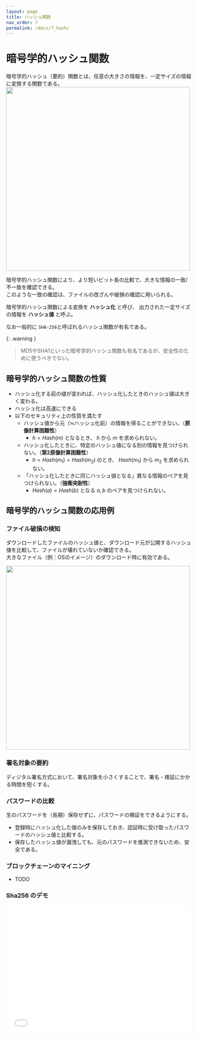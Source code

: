 ```yaml
---
layout: page
title: ハッシュ関数
nav_order: 7
permalink: /docs/7_hash/
---
```


<script>
    MathJax = {
      tex: {
        inlineMath: [['$','$'], ['\\(','\\)']],
        processEscapes: true,
        tags: "ams",
        autoload: {
          color: [],
          colorV2: ['color']
        },
        packages: {'[+]': ['noerrors']}
      },
      chtml: {
        matchFontHeight: false,
        displayAlign: "left",
        displayIndent: "2em"
      },
      options: {
        renderActions: {
          /* add a new named action to render <script type="math/tex"> */
          find_script_mathtex: [10, function (doc) {
            for (const node of document.querySelectorAll('script[type^="math/tex"]')) {
              const display = !!node.type.match(/; *mode=display/);
              const math = new doc.options.MathItem(node.textContent, doc.inputJax[0], display);
              const text = document.createTextNode('');
              node.parentNode.replaceChild(text, node);
              math.start = {node: text, delim: '', n: 0};
              math.end = {node: text, delim: '', n: 0};
              doc.math.push(math);
            }
          }, '']
        }
      },
      loader: {
        load: ['[tex]/noerrors']
      }
    };
</script>
<script async src="https://cdn.jsdelivr.net/npm/mathjax@3/es5/tex-chtml.js" id="MathJax-script"></script>



# 暗号学的ハッシュ関数

暗号学的ハッシュ（要約）関数とは、任意の大きさの情報を、一定サイズの情報に変換する関数である。  
<img src="../../img/hash.png" height="500px" />

暗号学的ハッシュ関数により、より短いビット長の比較で、大きな情報の一致/不一致を確認できる。  
このような一致の確認は、ファイルの改ざんや破損の確認に用いられる。

暗号学的ハッシュ関数による変換を **ハッシュ化** と呼び、
出力された一定サイズの情報を **ハッシュ値** と呼ぶ。

なお一般的に `SHA-256`と呼ばれるハッシュ関数が有名である。
  
{: .warning }
> MD5やSHA1といった暗号学的ハッシュ関数も有名であるが、安全性のために使うべきでない。

## 暗号学的ハッシュ関数の性質

- ハッシュ化する前の値が変われば、ハッシュ化したときのハッシュ値は大きく変わる。
- ハッシュ化は高速にできる
- 以下のセキュリティ上の性質を満たす
    - ハッシュ値から元（≒ハッシュ化前）の情報を得ることができない。（**原像計算困難性**）
      - $h = Hash(m)$ となるとき、 $h$ から $m$ を求められない。
    - ハッシュ化したときに、特定のハッシュ値になる別の情報を見つけられない。（**第2原像計算困難性**）
      - $h = Hash(m_1) = Hash(m_2)$ のとき、 $Hash(m_1)$ から $m_2$ を求められない。
    - 「ハッシュ化したときに同じハッシュ値となる」異なる情報のペアを見つけられない。（**強衝突耐性**）
      - $Hash(a) = Hash(b)$ となる $a, b$ のペアを見つけられない。

## 暗号学的ハッシュ関数の応用例
### ファイル破損の検知
ダウンロードしたファイルのハッシュ値と、ダウンロード元が公開するハッシュ値を比較して、ファイルが壊れていないか確認できる。  
大きなファイル（例：OSのイメージ）のダウンロード時に有効である。

<img src="../../img/hash2.png" height="500px" />

### 署名対象の要約

ディジタル署名方式において、署名対象を小さくすることで、署名・検証にかかる時間を短くする。

### パスワードの比較

生のパスワードを（長期）保存せずに、パスワードの検証をできるようにする。
- 登録時にハッシュ化した値のみを保存しておき、認証時に受け取ったパスワードのハッシュ値と比較する。
- 保存したハッシュ値が漏洩しても、元のパスワードを推測できないため、安全である。

### ブロックチェーンのマイニング

- TODO

### Sha256 のデモ

<iframe src="../demo/sha.html" height="350px" width="100%" scrolling="no" frameborder="0"></iframe>
